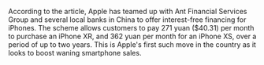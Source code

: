 According to the article, Apple has teamed up with Ant Financial Services Group and several local banks in China to offer interest-free financing for iPhones. The scheme allows customers to pay 271 yuan ($40.31) per month to purchase an iPhone XR, and 362 yuan per month for an iPhone XS, over a period of up to two years. This is Apple's first such move in the country as it looks to boost waning smartphone sales.